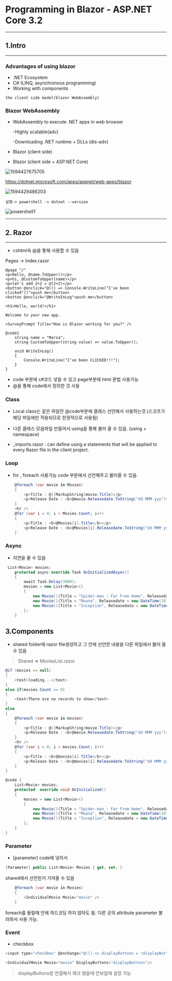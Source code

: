 # Programming in Blazor - ASP.NET Core 3.2

---

## 1.Intro

---

### Advantages of using blazor

- .NET Ecosystem
- C# (LINQ, asynchronous programming)
- Working with components

```
the client side model(blazor WebAssembly) 
```

### Blazor WebAssembly

- WebAssembly to execute .NET apps in web browser

  -Highly scalable(adv) 

  -Downloading .NET runtime +  DLLs (dis-adv)

- Blazor (client side)

- Blazor (client side + ASP.NET Core)

![1594427675705](images/assem_vs_server.png)

https://dotnet.microsoft.com/apps/aspnet/web-apps/blazor

![1594429486203](images/download1.png)

```
실행-> powershell -> dotnet --version 
```

![powershell1](images/powershell1.png)



---

## 2. Razor

---

- cshtml속 @을 통해 사용할 수 있음

Pages -> Index.razor

```
@page "/"
<p>Hello, @name.ToUpper()</p>
<p>hi, @CustomToUpper(name)</p>
<p>let's add 2+2 = @(2+2)</p>
<button @onclick="@(() => Console.WriteLine("I've been clicked"))">push me</button>
<button @onclick="@WriteInLog">push me</button>

<h1>Hello, world!</h1>

Welcome to your new app.

<SurveyPrompt Title="How is Blazor working for you?" />

@code{
    string name = "Marsa";
    string CustomToUpper(string value) => value.ToUpper();

    void WriteInLog()
    {
        Console.WriteLine("I've been CLICKED!!!");
    }
}
```

- code 부분에 c#코드 넣을 수 있고 page부분에 html 문법 사용가능
- @을 통해 code에서 정의한 것 사용



### Class

- Local class는 같은 파일안 @code부분에 클래스 선언해서 사용하는것.(스코프가 해당 파일에만 적용되므로 한정적으로 사용됨)
- 다른 클래스 모음파일 만들어서 using을 통해 불러 올 수 있음. (using + namespace)

- _imports.razor :  can define using a statements that will be applied to every Razor file in the client project.

### Loop

- for , foreach 사용가능 code 부분에서 선언해주고 불러올 수 있음.

```csharp
    @foreach (var movie in Movies)
    {
        <p>Title : @((MarkupString)movie.Title)</p>
        <p>Release Date : <b>@movie.Releasedate.ToString("dd MMM yyy")</b></p>
    }
    <hr />
    @for (var i = 0; i < Movies.Count; i++)
    {
        <p>Title : <b>@Movies[i].Title</b></p>
        <p>Release Date : <b>@Movies[i].Releasedate.ToString("dd MMM yyy")</b></p>
    }
```

### Async

- 지연을 줄 수 있음

```csharp
 List<Movie> movies;
    protected async override Task OnInitializedAsync()
    {
        await Task.Delay(3000);
        movies = new List<Movie>()
        {
            new Movie(){Title = "Spider-man : Far From Home", Releasedate = new DateTime(2019,7,2)},
            new Movie(){Title = "Moana", Releasedate = new DateTime(2016, 11, 23)},
            new Movie(){Title = "Inception", Releasedate = new DateTime(2010, 7, 16)}
        };
    }
```

## 3.Components

- shared folder에 razor file생성하고 그 안에 선언한 내용을 다른 파일에서 불러 올 수 있음 <MoviesList/>

> Shared => MoviesList.razor

```csharp
@if (movies == null)
{
    <text>loading...</text>
}
else if(movies.Count == 0)
{
    <text>There are no records to show</text>
}
else
{
    @foreach (var movie in movies)
    {
        <p>Title : @((MarkupString)movie.Title)</p>
        <p>Release Date : <b>@movie.Releasedate.ToString("dd MMM yyy")</b></p>
    }
    <hr />
    @for (var i = 0; i < movies.Count; i++)
    {
        <p>Title : <b>@movies[i].Title</b></p>
        <p>Release Date : <b>@movies[i].Releasedate.ToString("dd MMM yyy")</b></p>
    }
}

@code {
    List<Movie> movies;
    protected  override void OnInitialized()
    {
        movies = new List<Movie>()
        {
            new Movie(){Title = "Spider-man : Far From Home", Releasedate = new DateTime(2019,7,2)},
            new Movie(){Title = "Moana", Releasedate = new DateTime(2016, 11, 23)},
            new Movie(){Title = "Inception", Releasedate = new DateTime(2010, 7, 16)}
        };
    }
}

```

### Parameter

- [parameter] code에 넣어서 

```csharp
[Parameter] public List<Movie> Movies { get; set; }
```

shared에서 선언된거 가져올 수 있음

```csharp
    @foreach (var movie in Movies)
    {
        <IndividualMovie Movie="movie" />
    }
```

foreach를 돌릴때 안에 하드코딩 하지 않아도 됨. 다른 곳의 attribute parameter 불러와서 사용 가능.

### Event

- checkbox

```csharp
<input type="checkbox" @onchange="@(() => displayButtons = !displayButtons )"/>

<IndividualMovie Movie="movie" DisplayButtons="displayButtons"/>
```

> displayButtons랑 연결해서 체크 됐을때 안보일때 설정 가능 



















